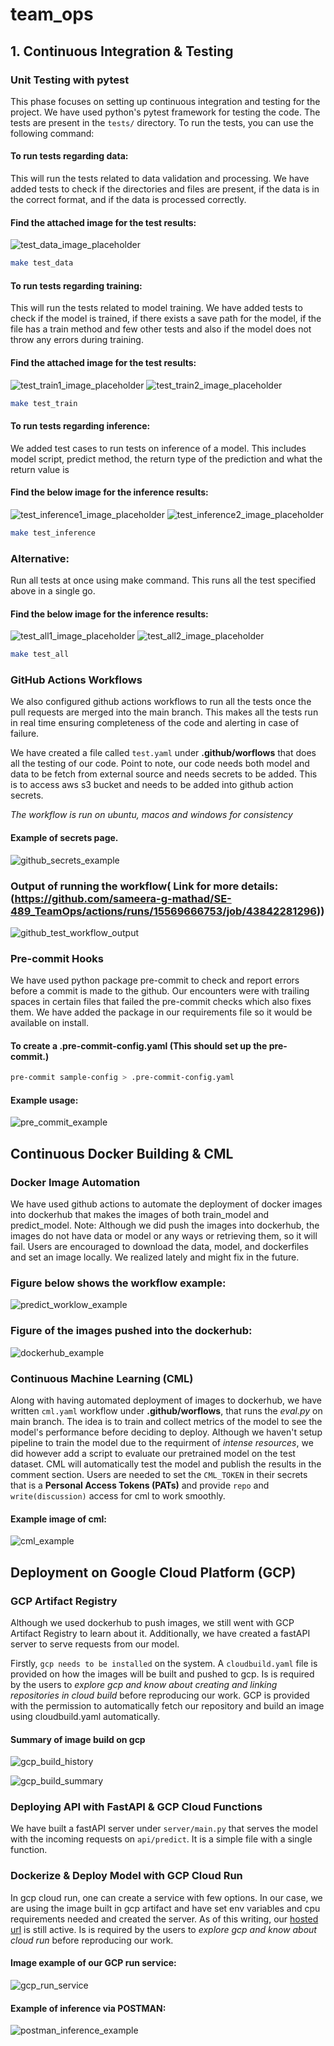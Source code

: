 # team_ops

## 1. Continuous Integration & Testing

### Unit Testing with pytest

This phase focuses on setting up continuous integration and testing for the project. We have used python's pytest framework for testing the code. The tests are present in the `tests/` directory. To run the tests, you can use the following command:

#### To run tests regarding data:

This will run the tests related to data validation and processing. We have added tests to check if the directories and files are present, if the data is in the correct format, and if the data is processed correctly.

#### Find the attached image for the test results:

![test_data_image_placeholder](readme_images/test_data.png)

```bash
make test_data
```

#### To run tests regarding training:

This will run the tests related to model training. We have added tests to check if the model is trained, if there exists a save path for the model, if the file has a train method and few other tests and also if the model does not throw any errors during training.

#### Find the attached image for the test results:

![test_train1_image_placeholder](readme_images/test_train_1.png)
![test_train2_image_placeholder](readme_images/test_train_2.png)

```bash
make test_train
```

#### To run tests regarding inference:

We added test cases to run tests on inference of a model. This includes model script, predict method, the return type of the prediction and what the return value is

#### Find the below image for the inference results:

![test_inference1_image_placeholder](readme_images/test_inference1.png)
![test_inference2_image_placeholder](readme_images/test_inference2.png)

```bash
make test_inference
```

### Alternative:

Run all tests at once using make command. This runs all the test specified above in a single go.

#### Find the below image for the inference results:

![test_all1_image_placeholder](readme_images/test_all1.png)
![test_all2_image_placeholder](readme_images/test_all2.png)

```bash
make test_all
```

### GitHub Actions Workflows

We also configured github actions workflows to run all the tests once the pull requests are merged into the main branch. This makes all the tests run in real time ensuring completeness of the code and alerting in case of failure.

We have created a file called `test.yaml` under **.github/worflows** that does all the testing of our code. Point to note, our code needs both model and data to be fetch from external source and needs secrets to be added. This is to access aws s3 bucket and needs to be added into github action secrets.

_The workflow is run on ubuntu, macos and windows for consistency_

#### Example of secrets page.

![github_secrets_example](readme_images/github_secrets_example.png)

### Output of running the workflow( Link for more details: (https://github.com/sameera-g-mathad/SE-489_TeamOps/actions/runs/15569666753/job/43842281296))

![github_test_workflow_output](readme_images/github_test_workflow_output.png)

### Pre-commit Hooks

We have used python package pre-commit to check and report errors before a commit is made to the github. Our encounters were with trailing spaces in certain files that failed the pre-commit checks which also fixes them. We have added the package in our requirements file so it would be available on install.

#### To create a .pre-commit-config.yaml (This should set up the pre-commit.)

```bash
pre-commit sample-config > .pre-commit-config.yaml
```

#### Example usage:

![pre_commit_example](readme_images/pre_commit_example.png)

## Continuous Docker Building & CML

### Docker Image Automation

We have used github actions to automate the deployment of docker images into dockerhub that makes the images of both train_model and predict_model.
Note: Although we did push the images into dockerhub, the images do not have data or model or any ways or retrieving them, so it will fail. Users are encouraged to download the data, model, and dockerfiles and set an image locally. We realized lately and might fix in the future.

### Figure below shows the workflow example:

![predict_worklow_example](readme_images/predict_worklow_example.png)

### Figure of the images pushed into the dockerhub:

![dockerhub_example](readme_images/dockerhub_example.png)

### Continuous Machine Learning (CML)

Along with having automated deployment of images to dockerhub, we have written `cml.yaml` workflow under **.github/worflows**, that runs the _eval.py_ on main branch. The idea is to train and collect metrics of the model to see the model's performance before deciding to deploy. Although we haven't setup pipeline to train the model due to the requirment of _intense resources_, we did however add a script to evaluate our pretrained model on the test dataset. CML will automatically test the model and publish the results in the comment section. Users are needed to set the `CML_TOKEN` in their secrets that is a **Personal Access Tokens (PATs)** and provide `repo` and `write(discussion)` access for cml to work smoothly.

#### Example image of cml:

![cml_example](readme_images/cml_example.png)

## Deployment on Google Cloud Platform (GCP)

### GCP Artifact Registry

Although we used dockerhub to push images, we still went with GCP Artifact Registry to learn about it. Additionally, we have created a fastAPI server to serve requests from our model.

Firstly, `gcp needs to be installed` on the system. A `cloudbuild.yaml` file is provided on how the images will be built and pushed to gcp. Is is required by the users to _explore gcp and know about creating and linking repositories in cloud build_ before reproducing our work. GCP is provided with the permission to automatically fetch our repository and build an image using cloudbuild.yaml automatically.

#### Summary of image build on gcp

![gcp_build_history](readme_images/gcp_build_history.png)

![gcp_build_summary](readme_images/gcp_build_summary.png)

### Deploying API with FastAPI & GCP Cloud Functions

We have built a fastAPI server under `server/main.py` that serves the model with the incoming requests on `api/predict`. It is a simple
file with a single function.

### Dockerize & Deploy Model with GCP Cloud Run

In gcp cloud run, one can create a service with few options. In our case, we are using the image built in gcp artifact and have set env variables and cpu requirements needed and created the server. As of this writing, our [hosted url](https://server-629521931460.us-central1.run.app) is still active. Is is required by the users to _explore gcp and know about cloud run_ before reproducing our work.

#### Image example of our GCP run service:

![gcp_run_service](readme_images/gcp_run_service.png)

#### Example of inference via POSTMAN:

![postman_inference_example](readme_images/postman_inference_example.png)
